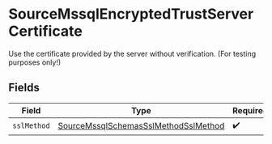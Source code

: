 # SourceMssqlEncryptedTrustServerCertificate

Use the certificate provided by the server without verification. (For testing purposes only!)


## Fields

| Field                                                                                               | Type                                                                                                | Required                                                                                            | Description                                                                                         |
| --------------------------------------------------------------------------------------------------- | --------------------------------------------------------------------------------------------------- | --------------------------------------------------------------------------------------------------- | --------------------------------------------------------------------------------------------------- |
| `sslMethod`                                                                                         | [SourceMssqlSchemasSslMethodSslMethod](../../models/shared/SourceMssqlSchemasSslMethodSslMethod.md) | :heavy_check_mark:                                                                                  | N/A                                                                                                 |
